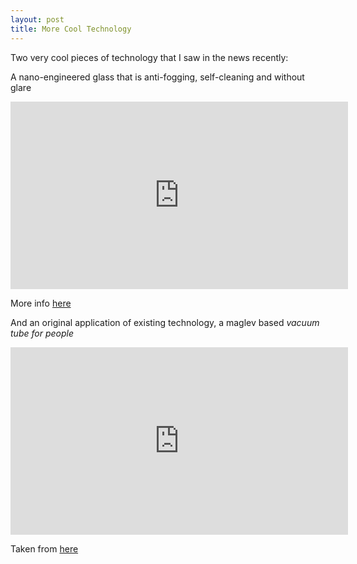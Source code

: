 ```yaml
---
layout: post
title: More Cool Technology
---
```


<p>
Two very cool pieces of technology that I saw in the news recently:
</p>


<p>
A nano-engineered glass that is anti-fogging, self-cleaning and without glare
</p>

<iframe width="540" height="300" src="https://www.youtube.com/embed/8he2oKAR8IE" frameborder="0" allowfullscreen></iframe>

<p>
More info
  <a href="http://www.kurzweilai.net/through-a-glass-clearly">here</a>
</p>

<p>
And an original application of existing technology, a maglev based
<em>vacuum tube for people</em>
</p>

<iframe width="540" height="300" src="https://www.youtube.com/embed/McpWcn-1RZU" frameborder="0" allowfullscreen></iframe>

<p>
Taken from
  <a href="http://singularityhub.com/2012/04/26/from-d-c-to-beijing-in-2-hours-evacuated-tube-transport-could-revolutionize-how-we-travel/">
  here</a>
</p>
